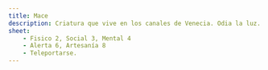 ```yaml
---
title: Mace
description: Criatura que vive en los canales de Venecia. Odia la luz.
sheet:
    - Fisico 2, Social 3, Mental 4
    - Alerta 6, Artesanía 8
    - Teleportarse.
---
```




